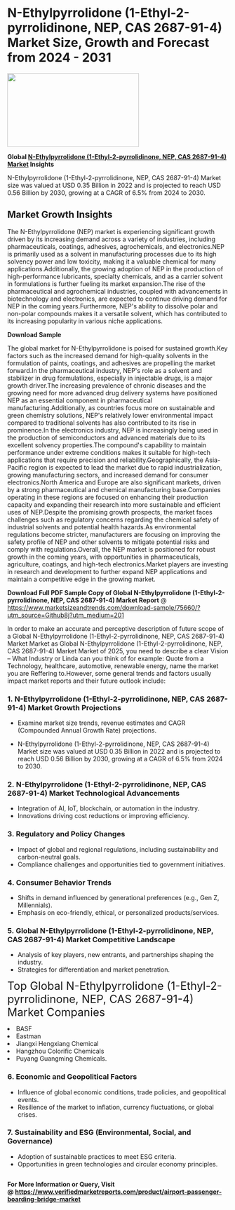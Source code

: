 <H1>N-Ethylpyrrolidone (1-Ethyl-2-pyrrolidinone, NEP, CAS 2687-91-4) Market Size, Growth and Forecast from 2024 - 2031</H1><img class="aligncenter size-medium wp-image-584254" src="https://thirdeyenews.in/wp-content/uploads/2024/09/Global-Market-Research-300x168.jpeg" alt="" width="300" height="168" /><p><strong>Global&nbsp;<a href="https://www.marketsizeandtrends.com/download-sample/75660/?utm_source=Github8j?utm_medium=201">N-Ethylpyrrolidone (1-Ethyl-2-pyrrolidinone, NEP, CAS 2687-91-4) Market</a> Insights</strong></p><p>N-Ethylpyrrolidone (1-Ethyl-2-pyrrolidinone, NEP, CAS 2687-91-4) Market size was valued at USD 0.35 Billion in 2022 and is projected to reach USD 0.56 Billion by 2030, growing at a CAGR of 6.5% from 2024 to 2030.</p><p><h2>Market Growth Insights</h2> <p>The N-Ethylpyrrolidone (NEP) market is experiencing significant growth driven by its increasing demand across a variety of industries, including pharmaceuticals, coatings, adhesives, agrochemicals, and electronics.NEP is primarily used as a solvent in manufacturing processes due to its high solvency power and low toxicity, making it a valuable chemical for many applications.Additionally, the growing adoption of NEP in the production of high-performance lubricants, specialty chemicals, and as a carrier solvent in formulations is further fueling its market expansion.The rise of the pharmaceutical and agrochemical industries, coupled with advancements in biotechnology and electronics, are expected to continue driving demand for NEP in the coming years.Furthermore, NEP's ability to dissolve polar and non-polar compounds makes it a versatile solvent, which has contributed to its increasing popularity in various niche applications.</p> <p><strong>Download Sample</strong></p> <p>The global market for N-Ethylpyrrolidone is poised for sustained growth.Key factors such as the increased demand for high-quality solvents in the formulation of paints, coatings, and adhesives are propelling the market forward.In the pharmaceutical industry, NEP's role as a solvent and stabilizer in drug formulations, especially in injectable drugs, is a major growth driver.The increasing prevalence of chronic diseases and the growing need for more advanced drug delivery systems have positioned NEP as an essential component in pharmaceutical manufacturing.Additionally, as countries focus more on sustainable and green chemistry solutions, NEP's relatively lower environmental impact compared to traditional solvents has also contributed to its rise in prominence.In the electronics industry, NEP is increasingly being used in the production of semiconductors and advanced materials due to its excellent solvency properties.The compound's capability to maintain performance under extreme conditions makes it suitable for high-tech applications that require precision and reliability.Geographically, the Asia-Pacific region is expected to lead the market due to rapid industrialization, growing manufacturing sectors, and increased demand for consumer electronics.North America and Europe are also significant markets, driven by a strong pharmaceutical and chemical manufacturing base.Companies operating in these regions are focused on enhancing their production capacity and expanding their research into more sustainable and efficient uses of NEP.Despite the promising growth prospects, the market faces challenges such as regulatory concerns regarding the chemical safety of industrial solvents and potential health hazards.As environmental regulations become stricter, manufacturers are focusing on improving the safety profile of NEP and other solvents to mitigate potential risks and comply with regulations.Overall, the NEP market is positioned for robust growth in the coming years, with opportunities in pharmaceuticals, agriculture, coatings, and high-tech electronics.Market players are investing in research and development to further expand NEP applications and maintain a competitive edge in the growing market.</p> <p><span class=""><strong>Download Full PDF Sample Copy of Global N-Ethylpyrrolidone (1-Ethyl-2-pyrrolidinone, NEP, CAS 2687-91-4) Market Report</strong> @ <a href="https://www.marketsizeandtrends.com/download-sample/75660/?utm_source=Github8j?utm_medium=201" target="_blank">https://www.marketsizeandtrends.com/download-sample/75660/?utm_source=Github8j?utm_medium=201</a></span></p><p>In order to make an accurate and perceptive description of future scope of a Global&nbsp;N-Ethylpyrrolidone (1-Ethyl-2-pyrrolidinone, NEP, CAS 2687-91-4) Market Market as Global&nbsp;N-Ethylpyrrolidone (1-Ethyl-2-pyrrolidinone, NEP, CAS 2687-91-4) Market Market of 2025, you need to describe a clear Vision &ndash; What Industry or Linda can you think of for example: Quote from a Technology, healthcare, automotive, renewable energy, name the market you are Reffering to.However, some general trends and factors usually impact market reports and their future outlook include:</p><h3>1.&nbsp;<strong>N-Ethylpyrrolidone (1-Ethyl-2-pyrrolidinone, NEP, CAS 2687-91-4) Market Growth Projections</strong></h3><ul><li>Examine market size trends, revenue estimates and CAGR (Compounded Annual Growth Rate) projections.</li><li><p>N-Ethylpyrrolidone (1-Ethyl-2-pyrrolidinone, NEP, CAS 2687-91-4) Market size was valued at USD 0.35 Billion in 2022 and is projected to reach USD 0.56 Billion by 2030, growing at a CAGR of 6.5% from 2024 to 2030.</p></li></ul><h3>2.&nbsp;<strong>N-Ethylpyrrolidone (1-Ethyl-2-pyrrolidinone, NEP, CAS 2687-91-4) Market Technological Advancements</strong></h3><ul><li>Integration of AI, IoT, blockchain, or automation in the industry.</li><li>Innovations driving cost reductions or improving efficiency.</li></ul><h3>3.&nbsp;<strong>Regulatory and Policy Changes</strong></h3><ul><li>Impact of global and regional regulations, including sustainability and carbon-neutral goals.</li><li>Compliance challenges and opportunities tied to government initiatives.</li></ul><h3>4.&nbsp;<strong>Consumer Behavior Trends</strong></h3><ul><li>Shifts in demand influenced by generational preferences (e.g., Gen Z, Millennials).</li><li>Emphasis on eco-friendly, ethical, or personalized products/services.</li></ul><h3>5.&nbsp;<strong>Global N-Ethylpyrrolidone (1-Ethyl-2-pyrrolidinone, NEP, CAS 2687-91-4) Market Competitive Landscape</strong></h3><ul><li>Analysis of key players, new entrants, and partnerships shaping the industry.</li><li>Strategies for differentiation and market penetration.</li></ul><p data-pm-slice="1 1 []"><span style="color: inherit; font-family: inherit; font-size: 25px;">Top Global N-Ethylpyrrolidone (1-Ethyl-2-pyrrolidinone, NEP, CAS 2687-91-4) Market Companies</span></p><div class="" data-test-id=""><p><li>BASF</li><li> Eastman</li><li> Jiangxi Hengxiang Chemical</li><li> Hangzhou Colorific Chemicals</li><li> Puyang Guangming Chemicals.</li></p></div><h3>6.&nbsp;<strong>Economic and Geopolitical Factors</strong></h3><ul><li>Influence of global economic conditions, trade policies, and geopolitical events.</li><li>Resilience of the market to inflation, currency fluctuations, or global crises.</li></ul><h3>7.&nbsp;<strong>Sustainability and ESG (Environmental, Social, and Governance)</strong></h3><ul><li>Adoption of sustainable practices to meet ESG criteria.</li><li>Opportunities in green technologies and circular economy principles.</li></ul><h2><strong style="font-size: 14px;">For More Information or Query, Visit @&nbsp;</strong><a style="background-color: #ffffff; font-size: 14px;" href="https://www.marketsizeandtrends.com/report/n-ethylpyrrolidone-1-ethyl-2-pyrrolidinone-nep-cas-2687-91-4-market/" target="_blank">https://www.verifiedmarketreports.com/product/airport-passenger-boarding-bridge-market</a></h2>
